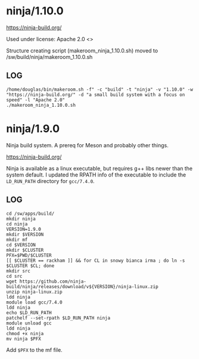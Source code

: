 ninja/1.10.0
========================

<https://ninja-build.org/>

Used under license:
Apache 2.0
<>

Structure creating script (makeroom_ninja_1.10.0.sh) moved to /sw/build/ninja/makeroom_1.10.0.sh

LOG
---

    /home/douglas/bin/makeroom.sh -f" -c "build" -t "ninja" -v "1.10.0" -w "https://ninja-build.org/" -d "a small build system with a focus on speed" -l "Apache 2.0"
    ./makeroom_ninja_1.10.0.sh
ninja/1.9.0
==========

Ninja build system.  A prereq for Meson and probably other things.

<https://ninja-build.org/>

Ninja is available as a linux executable, but requires g++ libs newer than the
system default.  I updated the RPATH info of the executable to include the
`LD_RUN_PATH` directory for `gcc/7.4.0`.


LOG
---

    cd /sw/apps/build/
    mkdir ninja
    cd ninja
    VERSION=1.9.0
    mkdir $VERSION
    mkdir mf
    cd $VERSION
    mkdir $CLUSTER
    PFX=$PWD/$CLUSTER
    [[ $CLUSTER == rackham ]] && for CL in snowy bianca irma ; do ln -s $CLUSTER $CL; done
    mkdir src
    cd src
    wget https://github.com/ninja-build/ninja/releases/download/v${VERSION}/ninja-linux.zip
    unzip ninja-linux.zip 
    ldd ninja
    module load gcc/7.4.0
    ldd ninja
    echo $LD_RUN_PATH
    patchelf --set-rpath $LD_RUN_PATH ninja
    module unload gcc
    ldd ninja
    chmod +x ninja
    mv ninja $PFX

Add `$PFX` to the mf file.
